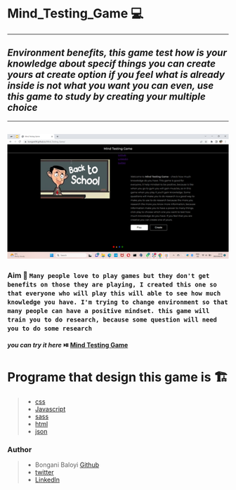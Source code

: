 # Mind_Testing_Game 💻
---
## *Environment benefits, this game test how is your knowledge about specif things you can create yours at create option if you feel what is already inside is not what you want you can even, use this game to study by creating your multiple choice*
---
![screanshot3](https://github.com/Bongani94/Mind_Testing_Game/blob/main/Screenshot%20(3).png)
---
###  Aim 🥉 ``Many people love to play games but they don't get benefits on those they are playing, I created this one so that everyone who will play this will able to see how much knowledge you have. I'm trying to change environment so that many people can have a positive mindset. this game will train you to do research, because some question will need you to do some research``

####  *you can try it here* ⏯️ [Mind Testing Game](https://bongani94.github.io/Mind_Testing_Game/)

# Programe that design this game is 🏗️
>- [css](./css)
>- [Javascript](./js)
>- [sass](./sass)
>- [html](./index.html)
>- [json](./package.json)

### Author
>- Bongani Baloyi [Github](https://github.com/Bongani94)
>- [twitter](https://twitter.com/Khalanga94)
>- [Linkedln](https://www.linkedin.com/in/bongani-baloyi-1794b1121)
